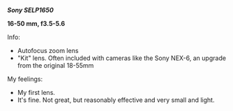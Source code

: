 ***Sony SELP1650***

**16-50 mm, f3.5-5.6**

Info:
* Autofocus zoom lens
* "Kit" lens. Often included with cameras like the Sony NEX-6, an upgrade from the original 18-55mm

My feelings:
* My first lens.
* It's fine. Not great, but reasonably effective and very small and light.
